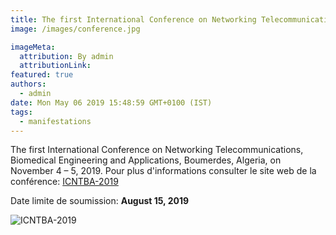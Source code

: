 ```yaml
---
title: The first International Conference on Networking Telecommunications, Biomedical Engineering and Applications 2019
image: /images/conference.jpg

imageMeta:
  attribution: By admin
  attributionLink:
featured: true
authors:
  - admin
date: Mon May 06 2019 15:48:59 GMT+0100 (IST)
tags:
  - manifestations
---
```


The first International Conference on Networking Telecommunications, Biomedical Engineering and Applications, Boumerdes, Algeria,  on November 4 – 5, 2019.
Pour plus d'informations consulter le site web de la conférence: <a href="http://icntba2019.univ-boumerdes.dz/">ICNTBA-2019</a>

Date limite de soumission: <b>August 15, 2019</b>

![ICNTBA-2019](/images/ICNTBA-2019.jpg)
